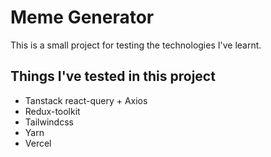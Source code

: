# Meme Generator

This is a small project for testing the technologies I've learnt.
 
 ## Things I've tested in this project
 - Tanstack react-query + Axios
 - Redux-toolkit
 - Tailwindcss
 - Yarn
 - Vercel
